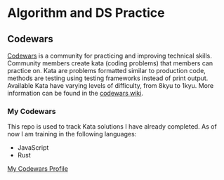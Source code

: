 # Algorithm and DS Practice

## Codewars
[Codewars](https://www.codewars.com/) is a community for practicing and improving technical skills. Community members create kata (coding problems) that members can practice on. Kata are problems formatted similar to production code, methods are testing using testing frameworks instead of print output. Available Kata have varying levels of difficulty, from 8kyu to 1kyu. More information can be found in the [codewars wiki](https://github.com/codewars/codewars.com/wiki/About-Codewars).

### My Codewars

This repo is used to track Kata solutions I have already completed. As of now I am training in the following languages:

- JavaScript
- Rust

[My Codewars Profile](https://www.codewars.com/users/chrstnfrrs)

